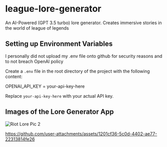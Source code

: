 # league-lore-generator
An AI-Powered (GPT 3.5 turbo) lore generator. Creates immersive stories in the world of league of legends

## Setting up Environment Variables 

I personally did not upload my .env file onto github for security reasons and to not breach OpenAI policy 

Create a `.env` file in the root directory of the project with the following content:

OPENAI_API_KEY = your-api-key-here

Replace `your-api-key-here` with your actual API key.

## Images of the Lore Generator App

 ![Riot Lore Pic 2](https://github.com/user-attachments/assets/5806a1ca-5677-4cf4-9729-870c50be7d98)


https://github.com/user-attachments/assets/1201cf36-5c0d-4402-ae77-22313814fe26

